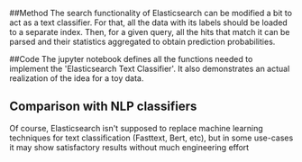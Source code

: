 ##Method
The search functionality of Elasticsearch can be modified a bit to act
 as a text classifier. For that, all the data with its labels should be loaded
 to a separate index. Then, for a given query, all the hits that match it can be parsed 
 and their statistics aggregated to obtain prediction probabilities.
 
 
 ##Code
 The jupyter notebook defines all the functions needed to implement the 
'Elasticsearch Text Classifier'. It also demonstrates an actual realization of the idea 
for a toy data.

## Comparison with NLP classifiers
Of course, Elasticsearch isn't supposed to replace machine learning techniques for text 
classification (Fasttext, Bert, etc), 
but in some use-cases it may show satisfactory results without 
much engineering effort 
  